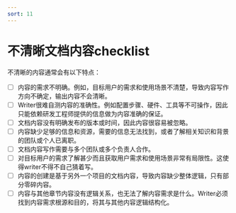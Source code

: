```yaml
---
sort: 11
---
```


# 不清晰文档内容checklist

不清晰的内容通常会有以下特点：

- [ ] 内容的需求不明确。例如，目标用户的需求和使用场景不清楚，导致内容写作方向不确定，输出内容不会清晰。
- [ ] Writer很难自测内容的准确性。例如配置步骤、硬件、工具等不可操作，因此只能依赖研发工程师提供的信息做为内容准确的保证。
- [ ] 文档内容没有明确发布的版本或时间，因此内容很容易被忽略。
- [ ] 内容缺少足够的信息和资源，需要的信息无法找到，或者了解相关知识和背景的团队或个人已离职。
- [ ] 文档内容写作需要与多个团队或多个负责人合作。
- [ ] 对目标用户的需求了解甚少而且获取用户需求和使用场景非常有局限性。这使得writer不得不自己猜着写。
- [ ] 内容的创建是基于另外一个项目的文档内容，导致内容缺少整体逻辑，只有部分零碎内容。
- [ ] 内容与其他章节内容没有逻辑关系，也无法了解内容需求是什么。Writer必须找到内容需求根源和目的，将其与其他内容逻辑结构化。